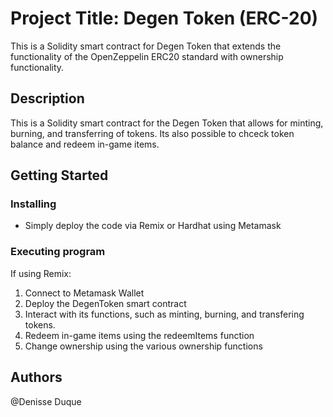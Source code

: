# Project Title: Degen Token (ERC-20)

This is a Solidity smart contract for Degen Token that extends the functionality of the 
OpenZeppelin ERC20 standard with ownership functionality.

## Description

This is a Solidity smart contract for the Degen Token that allows for minting, burning, and transferring of tokens.
Its also possible to chceck token balance and redeem in-game items.

## Getting Started

### Installing

* Simply deploy the code via Remix or Hardhat using Metamask

### Executing program

If using Remix:
1. Connect to Metamask Wallet
2. Deploy the DegenToken smart contract
3. Interact with its functions, such as minting, burning, and transfering tokens.
4. Redeem in-game items using the redeemItems function
5. Change ownership using the various ownership functions

## Authors
@Denisse Duque
